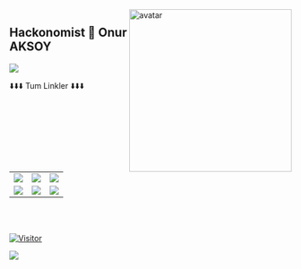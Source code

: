 <img align="right" alt="avatar" width="290" src="https://media.onuraksoy.com.tr//oa-contents/img-db/28092022/newavatar.png"> 

## Hackonomist 👋  Onur AKSOY
 ![](https://img.shields.io/badge/rating-4.8%2F5-brightgreen)



<table class="center">
<tr> 
          ⬇️⬇️⬇️ Tum Linkler ⬇️⬇️⬇️
 </tr>
  <tr>
<td><a href="https://instagram.com/oaonuraksoy">
<img src="https://img.shields.io/badge/Instagram-E4405F?style=for-the-badge&logo=instagram&logoColor=white">
</a> 
<td><a href="https://twitter.com/oaonuraksoy">
<img src="https://img.shields.io/badge/Twitter-1DA1F2?style=for-the-badge&logo=twitter&logoColor=white">
</a>
<td><a href="https://github.com/oaonuraksoy">
<img src="https://img.shields.io/badge/GitHub-100000?style=for-the-badge&logo=github&logoColor=white">
  </a> </tr>
  <tr>
<td><a href="https://www.linkedin.com/in/oaonuraksoy/">
<img src="https://img.shields.io/badge/LinkedIn-0077B5?style=for-the-badge&logo=linkedin&logoColor=white">
</a> 
<td><a href="mailto:onuraksoy@ogr.iu.edu.tr">
<img src="https://img.shields.io/badge/Gmail-D14836?style=for-the-badge&logo=gmail&logoColor=white">
</a>
<td><a href="https://onuraksoy.com.tr">
<img src="https://img.shields.io/badge/OA-onuraksoy.com.tr-yellowgreen?style=for-the-badge&logo=google&logoColor=white%22">
</a>
  </tr>
</table>
<br></br>


[![Visitor](https://visitor-badge.laobi.icu/badge?page_id=oaonuraksoy.oaonuraksoy)](#)


<img align="left" src="https://github-readme-stats.vercel.app/api?username=oaonuraksoy&theme=blue-green">
